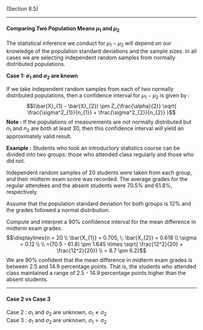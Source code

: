 (Section 8.5)


---
#### Comparing Two Population Means $\mu_{1}$ and $\mu_{2}$

The statistical inference we conduct for $\mu_{1} - \mu_{2}$ will depend on our knowledge of the population standard deviations and the sample sizes. In all cases we are selecting independent random samples from normally distributed populations.

**Case 1: $\sigma_{1}$ and $\sigma_{2}$ are known**

If we take independent random samples from each of two normally distributed populations, then a confidence interval for $\mu_{1} - \mu_{2}$ is given by : $$(\bar{X}_{1} - \bar{X}_{2}) \pm Z_{\frac{\alpha}{2}} \sqrt{ \frac{\sigma^2_{1}}{n_{1}} + \frac{\sigma^2_{2}}{n_{2}} }$$
**Note :** If the populations of measurements are not normally distributed but $n_{1}$ and $n_{2}$ are both at least 30, then this confidence interval will yield an approximately valid result.


**Example :**
Students who took an introductory statistics course can be divided into two groups: those who attended class regularly and those who did not.  

Independent random samples of 20 students were taken from each group, and their midterm exam score was recorded.  The average grades for the regular attendees and the absent students were 70.5% and 61.8%, respectively.  

Assume that the population standard deviation for both groups is 12% and the grades followed a normal distribution.  

Compute and interpret a 90% confidence interval for the mean difference in midterm exam grades.
$$\displaylines{n = 20 \\ \bar{X_{1}} = 0.705, \; \bar{X_{2}} = 0.618 \\
\sigma = 0.12 \\ \\
=(70.5 - 61.8) \pm 1.645 \times  \sqrt{ \frac{12^2}{20} + \frac{12^2}{20}} \\
= 8.7 \pm 6.2}$$
We are 90% confident that the mean difference in midterm exam grades is between 2.5 and 14.9 percentage points. That is, the students who attended class maintained a range of 2.5 - 14.9 percentage points higher than the absent students.



---
#### Case 2 vs Case 3

Case 2 : $\sigma_{1}$ and $\sigma_{2}$ are unknown, $\sigma_{1} \ne \sigma_{2}$   
Case 3 : $\sigma_{1}$ and $\sigma_{2}$ are unknown, $\sigma_{1} = \sigma_{2}$

